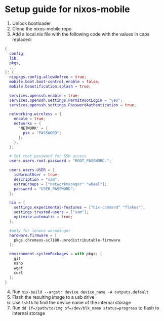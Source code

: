 # Setup guide for nixos-mobile
1. Unlock bootloader
2. Clone the nixos-mobile repo
3. Add a local.nix file with the following code with the values in caps replaced:
```nix
{
  config,
  lib,
  pkgs,
  ...
}: {
  nixpkgs.config.allowUnfree = true;
  mobile.boot.boot-control.enable = false;
  mobile.beautification.splash = true;

  services.openssh.enable = true;
  services.openssh.settings.PermitRootLogin = "yes";
  services.openssh.settings.PasswordAuthentication = true;

  networking.wireless = {
    enable = true;
    networks = {
      "NETWORK" = {
        psk = "PASSWORD";
      };
    };
  };

  # Set root password for SSH access
  users.users.root.password = "ROOT_PASSWORD.";

  users.users.USER = {
    isNormalUser = true;
    description = "sam";
    extraGroups = ["networkmanager" "wheel"];
    password = "USER_PASSWORD";
  };

  nix = {
    settings.experimental-features = ["nix-command" "flakes"];
    settings.trusted-users = ["sam"];
    optimise.automatic = true;
  };

  #only for lenovo wormdinger
  hardware.firmware = [
    pkgs.chromeos-sc7180-unredistributable-firmware
  ];

  environment.systemPackages = with pkgs; [
    git
    nano
    wget
    curl
  ];
}
```
4. Run ` nix-build --argstr device device_name -A outputs.default `
5. Flash the resulting image to a usb drive
6. Use `lsblk` to find the device name of the internal storage
7. Run `dd if=/path/to/img of=/dev/blk_name status=progress` to flash to internal storage
